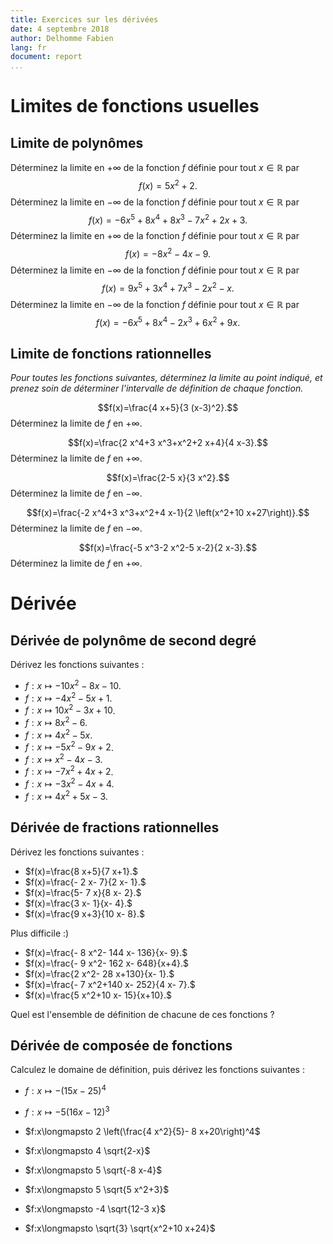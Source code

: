 ```yaml
---
title: Exercices sur les dérivées
date: 4 septembre 2018
author: Delhomme Fabien
lang: fr
document: report
...
```


# Limites de fonctions usuelles

## Limite de polynômes

Déterminez la limite en $+\infty$ de la fonction $f$ définie pour tout $x\in\mathbb R$ par $$f(x)=5 x^2+2.$$
Déterminez la limite en $-\infty$ de la fonction $f$ définie pour tout $x\in\mathbb R$ par $$f(x)=-6 x^5+8 x^4+8 x^3-7 x^2+2 x+3.$$
Déterminez la limite en $+\infty$ de la fonction $f$ définie pour tout $x\in\mathbb R$ par $$f(x)=-8 x^2-4 x-9.$$
Déterminez la limite en $-\infty$ de la fonction $f$ définie pour tout $x\in\mathbb R$ par $$f(x)=9 x^5+3 x^4+7 x^3-2 x^2-x.$$
Déterminez la limite en $-\infty$ de la fonction $f$ définie pour tout $x\in\mathbb R$ par $$f(x)=-6 x^5+8 x^4-2 x^3+6 x^2+9 x.$$

## Limite de fonctions rationnelles 

_Pour toutes les fonctions suivantes, déterminez la limite au point indiqué, et
prenez soin de déterminer l'intervalle de définition de chaque fonction._

  $$f(x)=\frac{4 x+5}{3 (x-3)^2}.$$
Déterminez la limite de $f$ en $+\infty$.

  $$f(x)=\frac{2 x^4+3 x^3+x^2+2 x+4}{4 x-3}.$$
Déterminez la limite de $f$ en $+\infty$.

  $$f(x)=\frac{2-5 x}{3 x^2}.$$
Déterminez la limite de $f$ en $-\infty$.

  $$f(x)=\frac{-2 x^4+3 x^3+x^2+4 x-1}{2 \left(x^2+10 x+27\right)}.$$
Déterminez la limite de $f$ en $-\infty$.

  $$f(x)=\frac{-5 x^3-2 x^2-5 x-2}{2 x-3}.$$
Déterminez la limite de $f$ en $+\infty$.

# Dérivée 

## Dérivée de polynôme de second degré

Dérivez les fonctions suivantes :

  - $f:x\longmapsto - 10 x^2- 8 x- 10$.
  - $f:x\longmapsto - 4 x^2- 5 x+1$.
  - $f:x\longmapsto 10 x^2- 3 x+10$.
  - $f:x\longmapsto 8 x^2- 6$.
  - $f:x\longmapsto 4 x^2- 5 x$.
  - $f:x\longmapsto - 5 x^2- 9 x+2$.
  - $f:x\longmapsto x^2- 4 x- 3$.
  - $f:x\longmapsto - 7 x^2+4 x+2$.
  - $f:x\longmapsto - 3 x^2- 4 x+4$.
  - $f:x\longmapsto 4 x^2+5 x- 3$.

## Dérivée de fractions rationnelles

Dérivez les fonctions suivantes :
 
  - $f(x)=\frac{8 x+5}{7 x+1}.$
  - $f(x)=\frac{- 2 x- 7}{2 x- 1}.$
  - $f(x)=\frac{5- 7 x}{8 x- 2}.$
  - $f(x)=\frac{3 x- 1}{x- 4}.$
  - $f(x)=\frac{9 x+3}{10 x- 8}.$

Plus difficile :)

  - $f(x)=\frac{- 8 x^2- 144 x- 136}{x- 9}.$
  - $f(x)=\frac{- 9 x^2- 162 x- 648}{x+4}.$
  - $f(x)=\frac{2 x^2- 28 x+130}{x- 1}.$
  - $f(x)=\frac{- 7 x^2+140 x- 252}{4 x- 7}.$
  - $f(x)=\frac{5 x^2+10 x- 15}{x+10}.$

Quel est l'ensemble de définition de chacune de ces fonctions ?

## Dérivée de composée de fonctions

Calculez le domaine de définition, puis dérivez les fonctions suivantes :

  - $f:x\longmapsto - (15 x- 25)^4$
  - $f:x\longmapsto - 5 (16 x- 12)^3$ 
  - $f:x\longmapsto 2 \left(\frac{4 x^2}{5}- 8 x+20\right)^4$ 

  - $f:x\longmapsto 4 \sqrt{2-x}$ 
  - $f:x\longmapsto 5 \sqrt{-8 x-4}$ 
  - $f:x\longmapsto 5 \sqrt{5 x^2+3}$ 
  - $f:x\longmapsto -4 \sqrt{12-3 x}$ 
  - $f:x\longmapsto \sqrt{3} \sqrt{x^2+10 x+24}$ 

